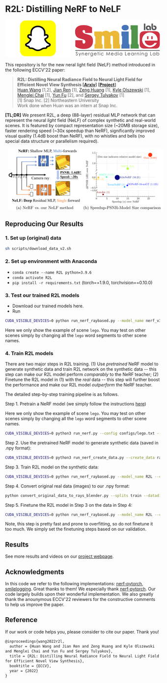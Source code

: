 # R2L: Distilling NeRF to NeLF

<div align="center">
    <a><img src="figs/snap.png"  height="120px" ></a>
    &nbsp
    <a><img src="figs/smile.png"  height="120px" ></a>
</div>

This repository is for the new neral light field (NeLF) method introduced in the following ECCV'22 paper:
> **R2L: Distilling Neural Radiance Field to Neural Light Field for Efficient Novel View Synthesis [[Arxiv](https://arxiv.org/abs/2203.17261)] [[Project](https://snap-research.github.io/R2L/)]** \
> [Huan Wang](http://huanwang.tech/) [1,2], [Jian Ren](https://alanspike.github.io/) [1], [Zeng Huang](https://zeng.science/) [1], [Kyle Olszewski](https://kyleolsz.github.io/) [1], [Menglei Chai](https://mlchai.com/) [1], [Yun Fu](http://www1.ece.neu.edu/~yunfu/) [2], and [Sergey Tulyakov](http://www.stulyakov.com/) [1] \
> [1] Snap Inc. [2] Northeastern University \
> Work done when Huan was an intern at Snap Inc.

**[TL;DR]** We present R2L, a deep (88-layer) residual MLP network that can represent the neural *light* field (NeLF) of complex synthetic and real-world scenes. It is featured by compact representation size (~20MB storage size), faster rendering speed (~30x speedup than NeRF), significantly improved visual quality (1.4dB boost than NeRF), with no whistles and bells (no special data structure or parallelism required).

<center><img src="frontpage.png" width="700" hspace="10"></center>


## Reproducing Our Results
### 1. Set up (original) data
```bash
sh scripts/download_data_v2.sh
```

### 2. Set up environment with Anaconda
- `conda create --name R2L python=3.9.6`
- `conda activate R2L`
- `pip install -r requirements.txt` (torch==1.9.0, torchvision==0.10.0)

### 3. Test our trained R2L models
- Download our trained models here.
- Run
```bash
CUDA_VISIBLE_DEVICES=0 python run_nerf_raybased.py --model_name nerf_v3.2 --config configs/lego_noview.txt --n_sample_per_ray 16 --netwidth 256 --netdepth 88 --datadir_kd data/nerf_synthetic/lego_v8_Rand_Origins_Dirs_4096RaysPerNpy_10kImages --use_residual --cache_ignore data --trial.ON --trial.body_arch resmlp --pretrained_ckpt R2L_models/W256D88__blender_lego__400x400.tar --render_only --render_test --testskip 1 --project Test__R2L_W256D88__blender_lego__400x400
```  
Here we only show the example of scene `lego`. You may test on other scenes simply by changing all the `lego` word segments to other scene names.
 
### 4. Train R2L models
There are two major steps in R2L training. (1) Use *pretrained* NeRF model to generate synthetic data and train R2L network on the synthetic data -- this step can make our R2L model perform *comparably* to the NeRF teacher; (2) Finetune the R2L model in (1) with the *real* data -- this step will further boost the performance and make our R2L model *outperform* the NeRF teacher.

The detailed step-by-step training pipeline is as follows.

Step 1. Pretrain a NeRF model (we simply follow the instructions [here](https://github.com/yenchenlin/nerf-pytorch))

Here we only show the example of scene `lego`. You may test on other scenes simply by changing all the `lego` word segments to other scene names.
```bash
CUDA_VISIBLE_DEVICES=0 python3 run_nerf.py --config configs/lego.txt --screen --cache_ignore data,__pycache__,torchsearchsorted,imgs --project nerf__blender_lego__400x400
```

Step 2. Use the pretrained NeRF model to generate synthetic data (saved in .npy format):
```bash
CUDA_VISIBLE_DEVICES=0 python3 run_nerf_create_data.py --create_data rand --config configs/lego.txt --teacher_ckpt Experiments/nerf__blender_lego__400x400*/weights/200000.tar --n_pose_kd 10000 --datadir_kd data/nerf_synthetic/lego:data/nerf_synthetic/lego_pseudo_400x400_images10k --screen --cache_ignore data,__pycache__,torchsearchsorted,imgs --project nerf__blender_lego__CreatePseudoData

```
Step 3. Train R2L model on the synthetic data:
```bash
CUDA_VISIBLE_DEVICES=0 python run_nerf_raybased.py --model_name R2L --config configs/lego_noview.txt --n_sample_per_ray 16 --netwidth 256 --netdepth 88 --datadir_kd data/nerf_synthetic/lego_pseudo_400x400_images10k --n_pose_video 20,1,1 --N_iters 1200000 --N_rand 20 --data_mode rays --hard_ratio 0.2 --hard_mul 20 --use_residual --trial.ON --trial.body_arch resmlp --num_worker 8 --warmup_lr 0.0001,200 --cache_ignore data,__pycache__,torchsearchsorted,imgs --screen --project R2L__blender_lego__400x400
```

Step 4. Convert original real data (images) to our .npy format:
```bash
python convert_original_data_to_rays_blender.py --splits train --datadir data/nerf_synthetic/lego
```

Step 5. Finetune the R2L model in Step 3 on the data in Step 4:
```bash
CUDA_VISIBLE_DEVICES=0 python run_nerf_raybased.py --model_name R2L --config configs/lego_noview.txt --n_sample_per_ray 16 --netwidth 256 --netdepth 88 --datadir_kd data/nerf_synthetic/lego_realtrain_400x400 --n_pose_video 20,1,1 --N_iters 1600000 --N_rand 20 --data_mode rays --hard_ratio 0.2 --hard_mul 20 --use_residual --cache_ignore data,__pycache__,torchsearchsorted,imgs  --screen --trial.ON --trial.body_arch resmlp --num_worker 8 --warmup_lr 0.0001,200 --save_intermediate_models --pretrained_ckpt Experiments/R2L__blender_lego__400x400_SERVER*/weights/ckpt_1200000.tar --resume --project R2L__blender_lego__400x400__ft
```
Note, this step is pretty fast and prone to overfitting, so do not finetune it too much. We simply set the finetuning steps based on our validation.


## Results
See more results and videos on our [project webpage](https://snap-research.github.io/R2L/).


## Acknowledgments
In this code we refer to the following implementations: [nerf-pytorch](https://github.com/yenchenlin/nerf-pytorch), [smilelogging](https://github.com/MingSun-Tse/smilelogging). Great thanks to them! We especially thank [nerf-pytorch](https://github.com/yenchenlin/nerf-pytorch). Our code largely builds upon their wonderful implementation. We also greatly thank the anounymous ECCV'22 reviewers for the constructive comments to help us improve the paper.

## Reference

If our work or code helps you, please consider to cite our paper. Thank you!

    @inproceedings{wang2022r2l,
      author = {Huan Wang and Jian Ren and Zeng Huang and Kyle Olszewski and Menglei Chai and Yun Fu and Sergey Tulyakov},
      title = {R2L: Distilling Neural Radiance Field to Neural Light Field for Efficient Novel View Synthesis},
      booktitle = {ECCV},
      year = {2022}
    }




